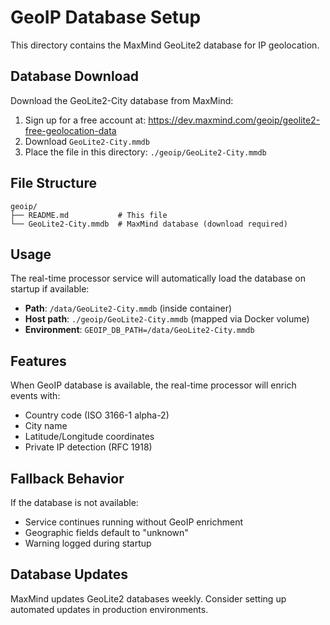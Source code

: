 # GeoIP Database Setup

This directory contains the MaxMind GeoLite2 database for IP geolocation.

## Database Download

Download the GeoLite2-City database from MaxMind:

1. Sign up for a free account at: https://dev.maxmind.com/geoip/geolite2-free-geolocation-data
2. Download `GeoLite2-City.mmdb`
3. Place the file in this directory: `./geoip/GeoLite2-City.mmdb`

## File Structure
```
geoip/
├── README.md           # This file
└── GeoLite2-City.mmdb  # MaxMind database (download required)
```

## Usage

The real-time processor service will automatically load the database on startup if available:
- **Path**: `/data/GeoLite2-City.mmdb` (inside container)
- **Host path**: `./geoip/GeoLite2-City.mmdb` (mapped via Docker volume)
- **Environment**: `GEOIP_DB_PATH=/data/GeoLite2-City.mmdb`

## Features

When GeoIP database is available, the real-time processor will enrich events with:
- Country code (ISO 3166-1 alpha-2)
- City name
- Latitude/Longitude coordinates
- Private IP detection (RFC 1918)

## Fallback Behavior

If the database is not available:
- Service continues running without GeoIP enrichment
- Geographic fields default to "unknown"
- Warning logged during startup

## Database Updates

MaxMind updates GeoLite2 databases weekly. Consider setting up automated updates in production environments.